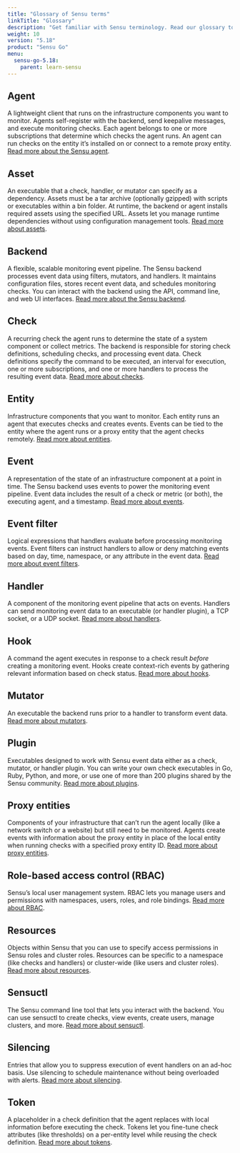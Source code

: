 ```yaml
---
title: "Glossary of Sensu terms"
linkTitle: "Glossary"
description: "Get familiar with Sensu terminology. Read our glossary to learn the definitions of common Sensu terms, including agent, asset, backend, check, event, and many more. Bonus: each term links to a corresponding guide!"
weight: 10
version: "5.18"
product: "Sensu Go"
menu:
  sensu-go-5.18:
    parent: learn-sensu
---
```


## Agent
A lightweight client that runs on the infrastructure components you want to monitor.
Agents self-register with the backend, send keepalive messages, and execute monitoring checks.
Each agent belongs to one or more subscriptions that determine which checks the agent runs.
An agent can run checks on the entity it’s installed on or connect to a remote proxy entity.
[Read more about the Sensu agent][1].

## Asset
An executable that a check, handler, or mutator can specify as a dependency.
Assets must be a tar archive (optionally gzipped) with scripts or executables within a bin folder.
At runtime, the backend or agent installs required assets using the specified URL.
Assets let you manage runtime dependencies without using configuration management tools.
[Read more about assets][4].

## Backend
A flexible, scalable monitoring event pipeline.
The Sensu backend processes event data using filters, mutators, and handlers.
It maintains configuration files, stores recent event data, and schedules monitoring checks.
You can interact with the backend using the API, command line, and web UI interfaces.
[Read more about the Sensu backend][2].

## Check
A recurring check the agent runs to determine the state of a system component or collect metrics.
The backend is responsible for storing check definitions, scheduling checks, and processing event data.
Check definitions specify the command to be executed, an interval for execution, one or more subscriptions, and one or more handlers to process the resulting event data.
[Read more about checks][3].

## Entity
Infrastructure components that you want to monitor.
Each entity runs an agent that executes checks and creates events.
Events can be tied to the entity where the agent runs or a proxy entity that the agent checks remotely.
[Read more about entities][7].

## Event
A representation of the state of an infrastructure component at a point in time.
The Sensu backend uses events to power the monitoring event pipeline.
Event data includes the result of a check or metric (or both), the executing agent, and a timestamp.
[Read more about events][8].

## Event filter
Logical expressions that handlers evaluate before processing monitoring events.
Event filters can instruct handlers to allow or deny matching events based on day, time, namespace, or any attribute in the event data.
[Read more about event filters][9].

## Handler
A component of the monitoring event pipeline that acts on events.
Handlers can send monitoring event data to an executable (or handler plugin), a TCP socket, or a UDP socket.
[Read more about handlers][10].

## Hook
A command the agent executes in response to a check result *before* creating a monitoring event.
Hooks create context-rich events by gathering relevant information based on check status.
[Read more about hooks][5].

## Mutator
An executable the backend runs prior to a handler to transform event data.
[Read more about mutators][11].

## Plugin
Executables designed to work with Sensu event data either as a check, mutator, or handler plugin. 
You can write your own check executables in Go, Ruby, Python, and more, or use one of more than 200 plugins shared by the Sensu community.
[Read more about plugins][6].

## Proxy entities
Components of your infrastructure that can’t run the agent locally (like a network switch or a website) but still need to be monitored.
Agents create events with information about the proxy entity in place of the local entity when running checks with a specified proxy entity ID.
[Read more about proxy entities][12].

## Role-based access control (RBAC)
Sensu’s local user management system.
RBAC lets you manage users and permissions with namespaces, users, roles, and role bindings.
[Read more about RBAC][13].

## Resources
Objects within Sensu that you can use to specify access permissions in Sensu roles and cluster roles.
Resources can be specific to a namespace (like checks and handlers) or cluster-wide (like users and cluster roles).
[Read more about resources][18].

## Sensuctl
The Sensu command line tool that lets you interact with the backend.
You can use sensuctl to create checks, view events, create users, manage clusters, and more.
[Read more about sensuctl][14].

## Silencing
Entries that allow you to suppress execution of event handlers on an ad-hoc basis.
Use silencing to schedule maintenance without being overloaded with alerts.
[Read more about silencing][17].

## Token
A placeholder in a check definition that the agent replaces with local information before executing the check.
Tokens let you fine-tune check attributes (like thresholds) on a per-entity level while reusing the check definition.
[Read more about tokens][16].

[1]: ../../reference/agent/
[2]: ../../reference/backend/
[3]: ../../reference/checks/
[4]: ../../reference/assets/
[5]: ../../reference/hooks/
[6]: ../../reference/checks/
[7]: ../../reference/entities/
[8]: ../../reference/events/
[9]: ../../reference/filters/
[10]: ../../reference/handlers/
[11]: ../../reference/mutators/
[12]: ../../reference/entities#proxy-entities
[13]: ../../reference/rbac/
[14]: ../../sensuctl/set-up-manage/
[15]: ../../reference/checks/#subdue-attributes
[16]: ../../reference/tokens/
[17]: ../../reference/silencing/
[18]: ../../reference/rbac#resources
